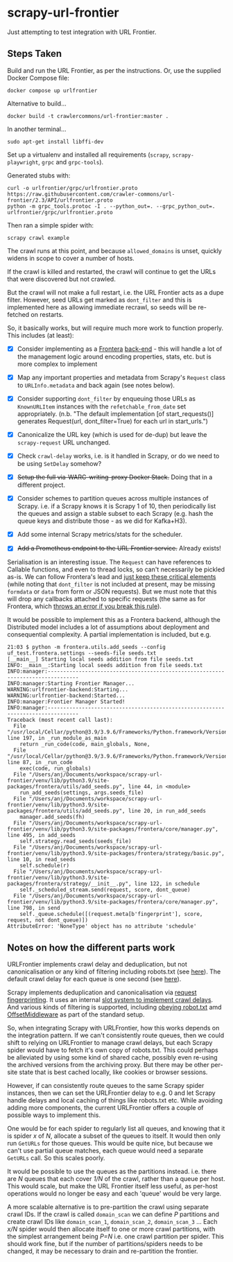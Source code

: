 scrapy-url-frontier
===================

Just attempting to test integration with URL Frontier.

Steps Taken
-----------

Build and run the URL Frontier, as per the instructions. Or, use the supplied Docker Compose file:

    docker compose up urlfrontier

Alternative to build...

    docker build -t crawlercommons/url-frontier:master .

In another terminal...

    sudo apt-get install libffi-dev

Set up a virtualenv and installed all requirements (`scrapy`, `scrapy-playwright`, `grpc` and `grpc-tools`).

Generated stubs with:

    curl -o urlfrontier/grpc/urlfrontier.proto https://raw.githubusercontent.com/crawler-commons/url-frontier/2.3/API/urlfrontier.proto
    python -m grpc_tools.protoc -I . --python_out=. --grpc_python_out=. urlfrontier/grpc/urlfrontier.proto

Then ran a simple spider with:

    scrapy crawl example

The crawl runs at this point, and because `allowed_domains` is unset, quickly widens in scope to cover a number of hosts.

If the crawl is killed and restarted, the crawl will continue to get the URLs that were discovered but not crawled.

But the crawl will not make a full restart, i.e. the URL Frontier acts as a dupe filter. However, seed URLs get marked as `dont_filter` and this is implemented here as allowing immediate recrawl, so seeds will be re-fetched on restarts.

So, it basically works, but will require much more work to function properly.  This includes (at least):

- [x] Consider implementing as a [Frontera](https://frontera.readthedocs.io/) [back-end](https://frontera.readthedocs.io/en/latest/topics/frontier-backends.html) - this will handle a lot of the management logic around encoding properties, stats, etc. but is more complex to implement
- [x] Map any important properties and metadata from Scrapy's `Request` class to `URLInfo.metadata` and back again (see notes below).
- [x] Consider supporting `dont_filter` by enqueuing those URLs as `KnownURLItem` instances with the `refetchable_from_date` set appropriately. (n.b. "The default implementation [of start_requests()] generates Request(url, dont_filter=True) for each url in start_urls.")
- [x] Canonicalize the URL key (which is used for de-dup) but leave the `scrapy-request` URL unchanged.
- [x] Check `crawl-delay` works, i.e. is it handled in Scrapy, or do we need to be using `SetDelay` somehow?
- [x] ~~Setup the full via-WARC-writing-proxy Docker Stack.~~ Doing that in a different project.
- [x] Consider schemes to partition queues across multiple instances of Scrapy. i.e. if a Scrapy knows it is Scrapy 1 of 10, then periodically list the queues and assign a stable subset to each Scrapy (e.g. hash the queue keys and distribute those - as we did for Kafka+H3).
- [x] Add some internal Scrapy metrics/stats for the scheduler.
- [x] ~~Add a Prometheus endpoint to the URL Frontier service.~~ Already exists!


Serialisation is an interesting issue. The `Request` can have references to Callable functions, and even to thread locks, so can't necessarily be pickled as-is.  We can follow Frontera's lead and [just keep these critical elements](https://github.com/scrapinghub/frontera/blob/84f9e1034d2868447db88e865596c0fbb32e70f6/frontera/contrib/backends/remote/codecs/json.py#L58-L63) (while noting that `dont_filter` is not included at present, may be missing `formdata` or `data` from form or JSON requests). But we must note that this will drop any callbacks attached to specific requests (the same as for Frontera, which [throws an error if you break this rule](https://github.com/scrapinghub/scrapy-frontera/blob/fab14232bedbe89b781479a13918eb3166a1564e/scrapy_frontera/scheduler.py#L29-L37)).

It would be possible to implement this as a Frontera backend, although the Distributed model includes a lot of assumptions about deployment and consequential complexity.  A partial implementation is included, but e.g.

```
21:03 $ python -m frontera.utils.add_seeds --config uf_test.frontera.settings --seeds-file seeds.txt 
[__main__] Starting local seeds addition from file seeds.txt
INFO:__main__:Starting local seeds addition from file seeds.txt
INFO:manager:--------------------------------------------------------------------------------
INFO:manager:Starting Frontier Manager...
WARNING:urlfrontier-backend:Starting...
WARNING:urlfrontier-backend:Started...
INFO:manager:Frontier Manager Started!
INFO:manager:--------------------------------------------------------------------------------
Traceback (most recent call last):
  File "/usr/local/Cellar/python@3.9/3.9.6/Frameworks/Python.framework/Versions/3.9/lib/python3.9/runpy.py", line 197, in _run_module_as_main
    return _run_code(code, main_globals, None,
  File "/usr/local/Cellar/python@3.9/3.9.6/Frameworks/Python.framework/Versions/3.9/lib/python3.9/runpy.py", line 87, in _run_code
    exec(code, run_globals)
  File "/Users/anj/Documents/workspace/scrapy-url-frontier/venv/lib/python3.9/site-packages/frontera/utils/add_seeds.py", line 44, in <module>
    run_add_seeds(settings, args.seeds_file)
  File "/Users/anj/Documents/workspace/scrapy-url-frontier/venv/lib/python3.9/site-packages/frontera/utils/add_seeds.py", line 20, in run_add_seeds
    manager.add_seeds(fh)
  File "/Users/anj/Documents/workspace/scrapy-url-frontier/venv/lib/python3.9/site-packages/frontera/core/manager.py", line 495, in add_seeds
    self.strategy.read_seeds(seeds_file)
  File "/Users/anj/Documents/workspace/scrapy-url-frontier/venv/lib/python3.9/site-packages/frontera/strategy/basic.py", line 10, in read_seeds
    self.schedule(r)
  File "/Users/anj/Documents/workspace/scrapy-url-frontier/venv/lib/python3.9/site-packages/frontera/strategy/__init__.py", line 122, in schedule
    self._scheduled_stream.send(request, score, dont_queue)
  File "/Users/anj/Documents/workspace/scrapy-url-frontier/venv/lib/python3.9/site-packages/frontera/core/manager.py", line 798, in send
    self._queue.schedule([(request.meta[b'fingerprint'], score, request, not dont_queue)])
AttributeError: 'NoneType' object has no attribute 'schedule'
```





## Notes on how the different parts work

URLFrontier implements crawl delay and deduplication, but not canonicalisation or any kind of filtering including robots.txt (see [here](https://github.com/crawler-commons/url-frontier/tree/master/API#out-of-scope)). The default crawl delay for each queue is one second (see [here](https://github.com/crawler-commons/url-frontier/blob/1b6c2ec4b14cff24810c718103eca16c8fa17d48/service/src/main/java/crawlercommons/urlfrontier/service/AbstractFrontierService.java#L118)).

Scrapy implements deduplication and canonicalisation via [request fingerprinting](https://docs.scrapy.org/en/latest/topics/request-response.html#request-fingerprints). It uses an internal [slot system to implement crawl delays](https://github.com/scrapy/scrapy/blob/master/scrapy/core/downloader/__init__.py#L140). And various kinds of filtering is supported, including [obeying robot.txt](https://docs.scrapy.org/en/latest/_modules/scrapy/downloadermiddlewares/robotstxt.html#RobotsTxtMiddleware) amd [OffsetMiddleware](https://docs.scrapy.org/en/latest/topics/spider-middleware.html#module-scrapy.spidermiddlewares.offsite) as part of the standard setup.

So, when integrating Scrapy with URLFrontier, how this works depends on the integration pattern. If we can't consistently route queues, then we could shift to relying on URLFrontier to manage crawl delays, but each Scrapy spider would have to fetch it's own copy of robots.txt. This could perhaps be alleviated by using some kind of shared cache, possibly even re-using the archived versions from the archiving proxy. But there may be other per-site state that is best cached locally, like cookies or browser sessions.

However, if can consistently route queues to the same Scrapy spider instances, then we can set the URLFrontier delay to e.g. 0 and let Scrapy handle delays and local caching  of things like robots.txt etc. While avoiding adding more components, the current URLFrontier offers a couple of possible ways to implement this.

One would be for each spider to regularly list all queues, and knowing that it is spider _x_ of _N_, allocate a subset of the queues to itself. It would then only run `GetURLs` for those queues.  This would be quite nice, but because we can't use partial queue matches, each queue would need a separate `GetURLs` call. So this scales poorly.

It would be possible to use the queues as the partitions instead. i.e. there are _N_ queues that each cover _1/N_ of the crawl, rather than a queue per host. This would scale, but make the URL Frontier itself less useful, as per-host operations would no longer be easy and each 'queue' would be very large.

A more scalable alternative is to pre-partition the crawl using separate crawl IDs. If the crawl is called `domain_scan` we can define _P_ partitions and create crawl IDs like `domain_scan_1`, `domain_scan_2`, `domain_scan_3` ... Each _x/N_ spider would then allocate itself to one or more crawl partitions, with the simplest arrangement being _P=N_ i.e. one crawl partition per spider.  This should work fine, but if the number of partitions/spiders needs to be changed, it may be necessary to drain and re-partition the frontier.

